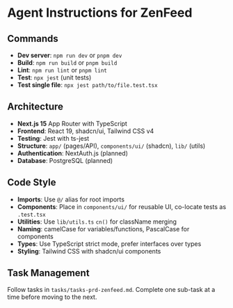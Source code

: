 # Agent Instructions for ZenFeed

## Commands
- **Dev server**: `npm run dev` or `pnpm dev`
- **Build**: `npm run build` or `pnpm build`
- **Lint**: `npm run lint` or `pnpm lint`
- **Test**: `npx jest` (unit tests)
- **Test single file**: `npx jest path/to/file.test.tsx`

## Architecture
- **Next.js 15** App Router with TypeScript
- **Frontend**: React 19, shadcn/ui, Tailwind CSS v4
- **Testing**: Jest with ts-jest
- **Structure**: `app/` (pages/API), `components/ui/` (shadcn), `lib/` (utils)
- **Authentication**: NextAuth.js (planned)
- **Database**: PostgreSQL (planned)

## Code Style
- **Imports**: Use `@/` alias for root imports
- **Components**: Place in `components/ui/` for reusable UI, co-locate tests as `.test.tsx`
- **Utilities**: Use `lib/utils.ts` `cn()` for className merging
- **Naming**: camelCase for variables/functions, PascalCase for components
- **Types**: Use TypeScript strict mode, prefer interfaces over types
- **Styling**: Tailwind CSS with shadcn/ui components

## Task Management
Follow tasks in `tasks/tasks-prd-zenfeed.md`. Complete one sub-task at a time before moving to the next.
